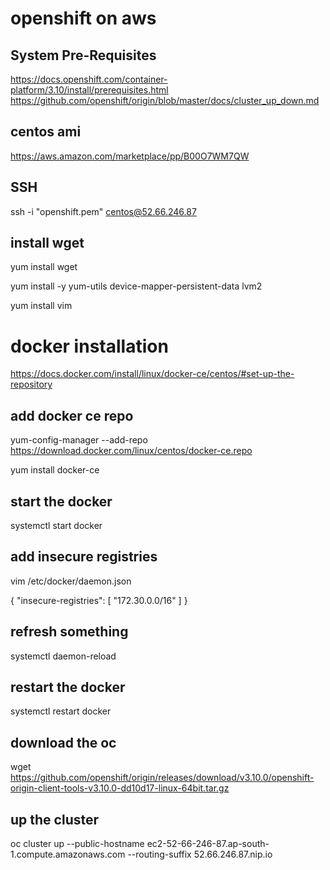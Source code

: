 # openshift on aws
## System Pre-Requisites 
https://docs.openshift.com/container-platform/3.10/install/prerequisites.html
https://github.com/openshift/origin/blob/master/docs/cluster_up_down.md

## centos ami
https://aws.amazon.com/marketplace/pp/B00O7WM7QW

## SSH 
ssh -i "openshift.pem" centos@52.66.246.87

## install wget 
yum install wget 

yum install -y yum-utils device-mapper-persistent-data lvm2

yum install vim 

# docker installation 
https://docs.docker.com/install/linux/docker-ce/centos/#set-up-the-repository

## add docker ce repo 
yum-config-manager --add-repo https://download.docker.com/linux/centos/docker-ce.repo

yum install docker-ce

## start the docker 
systemctl start docker

## add insecure registries 
vim /etc/docker/daemon.json

{
   "insecure-registries": [
     "172.30.0.0/16"
   ]
}

## refresh something 
systemctl daemon-reload

## restart the docker 
systemctl restart docker

## download the oc 
wget https://github.com/openshift/origin/releases/download/v3.10.0/openshift-origin-client-tools-v3.10.0-dd10d17-linux-64bit.tar.gz

## up the cluster 
oc cluster up --public-hostname ec2-52-66-246-87.ap-south-1.compute.amazonaws.com --routing-suffix 52.66.246.87.nip.io
